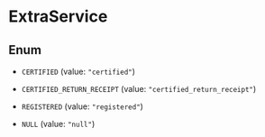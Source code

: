 

# ExtraService

## Enum


* `CERTIFIED` (value: `"certified"`)

* `CERTIFIED_RETURN_RECEIPT` (value: `"certified_return_receipt"`)

* `REGISTERED` (value: `"registered"`)

* `NULL` (value: `"null"`)



